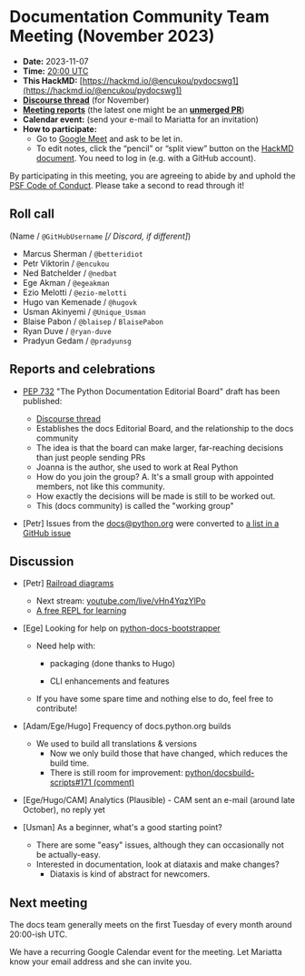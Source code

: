 # Documentation Community Team Meeting (November 2023)

- **Date:** 2023-11-07
- **Time:** [20:00 UTC](https://arewemeetingyet.com/UTC/2023-11-07/20:00/Docs%20Meeting)
- **This HackMD:** [https://hackmd.io/@encukou/pydocswg1](https://hackmd.io/@encukou/pydocswg1)
- [**Discourse thread**](https://discuss.python.org/t/documentation-community-meeting-november-7-2023/38032) (for November)
- [**Meeting reports**](https://docs-community.readthedocs.io/en/latest/monthly-meeting/) (the latest one might be an [**unmerged PR**](https://github.com/python/docs-community/pulls))
- **Calendar event:** (send your e-mail to Mariatta for an invitation)
- **How to participate:**
  -  Go to [Google Meet](https://meet.google.com/dii-qrzf-wkw) and ask to be let in.
  -  To edit notes, click the “pencil” or “split view” button on the [HackMD document](https://hackmd.io/@encukou/pydocswg1). You need to log in (e.g. with a GitHub account).

By participating in this meeting, you are agreeing to abide by and uphold the [PSF Code of Conduct](https://www.python.org/psf/codeofconduct/).
Please take a second to read through it!


## Roll call

(Name / `@GitHubUsername` *[/ Discord, if different]*)
- Marcus Sherman / `@betteridiot`
- Petr Viktorin  / `@encukou`
- Ned Batchelder / `@nedbat`
- Ege Akman / `@egeakman`
- Ezio Melotti / `@ezio-melotti`
- Hugo van Kemenade / `@hugovk`
- Usman Akinyemi / `@Unique_Usman`
- Blaise Pabon / `@blaisep` / `BlaisePabon`
- Ryan Duve / `@ryan-duve`
- Pradyun Gedam / `@pradyunsg`


## Reports and celebrations

- [PEP 732](https://peps.python.org/pep-0732/) "The Python Documentation Editorial Board" draft has been published:
  - [Discourse thread](https://discuss.python.org/t/pep-732-the-python-documentation-editorial-board/36710)
  - Establishes the docs Editorial Board, and the relationship to the docs community
  - The idea is that the board can make larger, far-reaching decisions than just people sending PRs
  - Joanna is the author, she used to work at Real Python
  - How do you join the group? A. It's a small group with appointed members, not like this community.
  - How exactly the decisions will be made is still to be worked out.
  - This (docs community) is called the "working group"

- [Petr] Issues from the docs@python.org were converted to [a list in a GitHub issue](https://github.com/python/cpython/issues/110383)


## Discussion

- [Petr] [Railroad diagrams](https://discuss.python.org/t/36709/20)
  - Next stream: [youtube.com/live/vHn4YqzYlPo](https://youtube.com/live/vHn4YqzYlPo)
  - [A free REPL for learning](https://tabatkins.github.io/railroad-diagrams/generator.html)

- [Ege] Looking for help on [python-docs-bootstrapper](https://github.com/python-docs-translations/python-docs-bootstrapper/issues/8)
  - Need help with:
    - packaging (done thanks to Hugo)

    - CLI enhancements and features
  - If you have some spare time and nothing else to do, feel free to contribute!

- [Adam/Ege/Hugo] Frequency of docs.python.org builds
  - We used to build all translations & versions
    - Now we only build those that have changed, which reduces the build time.
    - There is still room for improvement: [python/docsbuild-scripts#171 (comment)](https://github.com/python/docsbuild-scripts/pull/171#issuecomment-1767764506)

- [Ege/Hugo/CAM] Analytics (Plausible) - CAM sent an e-mail (around late October), no reply yet

- [Usman] As a beginner, what's a good starting point?
  - There are some "easy" issues, although they can occasionally not be actually-easy.
  - Interested in documentation, look at diataxis and make changes?
    - Diataxis is kind of abstract for newcomers.


## Next meeting

The docs team generally meets on the first Tuesday of every month around 20:00-ish UTC.

We have a recurring Google Calendar event for the meeting.
Let Mariatta know your email address and she can invite you.
